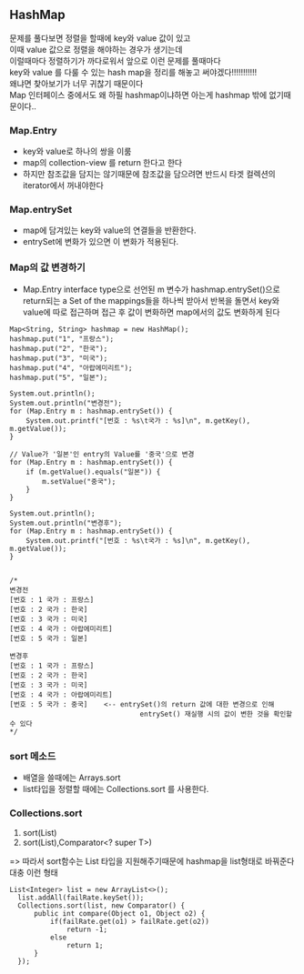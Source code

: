 ## HashMap
문제를 풀다보면 정렬을 할때에 key와 value 값이 있고<br>
이때 value 값으로 정렬을 해야하는 경우가 생기는데 <br>
이럴때마다 정렬하기가 까다로워서 앞으로 이런 문제를 풀때마다 <br>
key와 value 를 다룰 수 있는 hash map을 정리를 해놓고 써야겠다!!!!!!!!!!!<br>
왜냐면 찾아보기가 너무 귀찮기 때문이다<br>
Map 인터페이스 중에서도 왜 하필 hashmap이냐하면 아는게 hashmap 밖에 없기때문이다..
<br>
### Map.Entry
- key와 value로 하나의 쌍을 이룸
- map의 collection-view 를 return 한다고 한다
- 하지만 참조값을 담지는 않기때문에 참조값을 담으려면 반드시 타겟 컬렉션의 iterator에서 꺼내야한다

### Map.entrySet
- map에 담겨있는 key와 value의 연결들을 반환한다.
- entrySet에 변화가 있으면 이 변화가 적용된다.

### Map의 값 변경하기
- Map.Entry interface type으로 선언된 m 변수가 hashmap.entrySet()으로 return되는
  a Set of the mappings들을 하나씩 받아서 반복을 돌면서 key와 value에 따로 접근하며
  접근 후 값이 변화하면 map에서의 값도 변화하게 된다
```
Map<String, String> hashmap = new HashMap();
hashmap.put("1", "프랑스");
hashmap.put("2", "한국");
hashmap.put("3", "미국");
hashmap.put("4", "아랍에미리트");
hashmap.put("5", "일본");

System.out.println();
System.out.println("변경전");
for (Map.Entry m : hashmap.entrySet()) {
    System.out.printf("[번호 : %s\t국가 : %s]\n", m.getKey(), m.getValue());
}

// Value가 '일본'인 entry의 Value를 '중국'으로 변경
for (Map.Entry m : hashmap.entrySet()) {
    if (m.getValue().equals("일본")) {
        m.setValue("중국");
    }
}

System.out.println();
System.out.println("변경후");
for (Map.Entry m : hashmap.entrySet()) {
    System.out.printf("[번호 : %s\t국가 : %s]\n", m.getKey(), m.getValue());
}


/*
변경전
[번호 : 1 국가 : 프랑스]
[번호 : 2 국가 : 한국]
[번호 : 3 국가 : 미국]
[번호 : 4 국가 : 아랍에미리트]
[번호 : 5 국가 : 일본]

변경후
[번호 : 1 국가 : 프랑스]
[번호 : 2 국가 : 한국]
[번호 : 3 국가 : 미국]
[번호 : 4 국가 : 아랍에미리트]
[번호 : 5 국가 : 중국]    <-- entrySet()의 return 값에 대한 변경으로 인해
                                entrySet() 재실행 시의 값이 변한 것을 확인할 수 있다
*/
```
### sort 메소드
- 배열을 쓸때에는 Arrays.sort
- list타입을 정렬할 때에는 Collections.sort 를 사용한다.

### Collections.sort 
1. sort(List<T>)<T>
2. sort(List<T>),Comparator<? super T>)<T>

=> 따라서 sort함수는 List 타입을 지원해주기때문에 hashmap을 list형태로 바꿔준다<br>
대충 이런 형태
```
List<Integer> list = new ArrayList<>();
  list.addAll(failRate.keySet());
  Collections.sort(list, new Comparator() {
      public int compare(Object o1, Object o2) {
          if(failRate.get(o1) > failRate.get(o2))
              return -1;
          else
              return 1;
      }
  });
```
             
